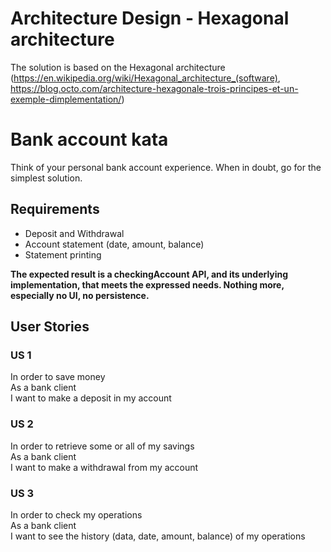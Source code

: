 # Architecture Design - Hexagonal architecture

The solution is based on the Hexagonal architecture (https://en.wikipedia.org/wiki/Hexagonal_architecture_(software), https://blog.octo.com/architecture-hexagonale-trois-principes-et-un-exemple-dimplementation/)

# Bank account kata

Think of your personal bank account experience. When in doubt, go for the simplest solution.

## Requirements
- Deposit and Withdrawal
- Account statement (date, amount, balance)
- Statement printing

**The expected result is a checkingAccount API, and its underlying implementation, that meets the expressed needs.
Nothing more, especially no UI, no persistence.**

## User Stories
### US 1
In order to save money  
As a bank client  
I want to make a deposit in my account

### US 2 
In order to retrieve some or all of my savings  
As a bank client  
I want to make a withdrawal from my account

### US 3
In order to check my operations  
As a bank client  
I want to see the history (data, date, amount, balance) of my operations


